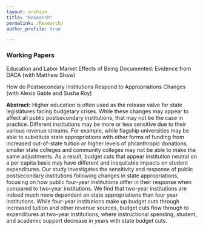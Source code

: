 ```yaml
---
layout: archive
title: "Research"
permalink: /Research/
author_profile: true

---
```


### Working Papers

Education and Labor Market Effects of Being Documented: Evidence from DACA (with Matthew Shaw)

How do Postsecondary Institutions Respond to Appropriations Changes (with Alexis Gable and Susha Roy)

**Abstract:** Higher education is often used as the release valve for state legislatures facing budgetary crises. While these changes may appear to affect all public postsecondary institutions, that may not be the case in practice. Different institutions may be more or less sensitive due to their various revenue streams. For example, while flagship universities may be able to substitute state appropriations with other forms of funding from increased out-of-state tuition or higher levels of philanthropic donations, smaller state colleges and community colleges may not be able to make the same adjustments. As a result, budget cuts that appear institution neutral on a per capita basis may have different and inequitable impacts on student expenditures. Our study investigates the sensitivity and response of public postsecondary institutions following changes in state appropriations, focusing on how public four-year institutions differ in their response when compared to two-year institutions. We find that two-year institutions are indeed much more dependent on state appropriations than four year institutions. While four-year institutions make up budget cuts through increased tuition and other revenue sources, budget cuts flow through to expenditures at two-year institutions, where instructional spending, student, and academic support decrease in years with state budget cuts.
